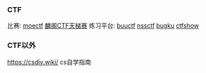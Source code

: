 
### CTF
比赛:
[moectf](https://ctf.xidian.edu.cn/)
[麟阁CTF天梯赛](https://www.venuskylin.com.cn/#/activity)
练习平台: 
[buuctf](https://buuoj.cn/)
[nssctf](https://www.ctfer.vip/problem)
[bugku](https://ctf.bugku.com/)
[ctfshow](https://ctf.show/)

### CTF以外
https://csdiy.wiki/ cs自学指南





